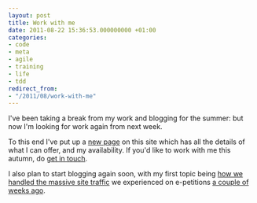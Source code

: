 ```yaml
---
layout: post
title: Work with me
date: 2011-08-22 15:36:53.000000000 +01:00
categories:
- code
- meta
- agile
- training
- life
- tdd
redirect_from:
- "/2011/08/work-with-me"
---
```

I've been taking a break from my work and blogging for the summer: but now I'm looking for work again from next week.

To this end I've put up a [new page](/workwithme.html) on this site which has all the details of what I can offer, and my availability. If you'd like to work with me this autumn, do [get in touch](mailto:chris@thinkcodelearn.com).

I also plan to start blogging again soon, with my first topic being [how we handled the massive site traffic](/2011/08/e-petitions-handling-traffic) we experienced on e-petitions [a couple of weeks ago](http://www.bbc.co.uk/news/uk-politics-14474429).
